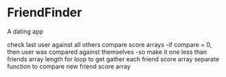# FriendFinder
A dating app

check last user against all others
  compare score arrays
    -if compare = 0, then user was compared against themselves
    -so make it one less than friends array length
  for loop to get gather each friend score array
    separate function to compare new friend score array
  
